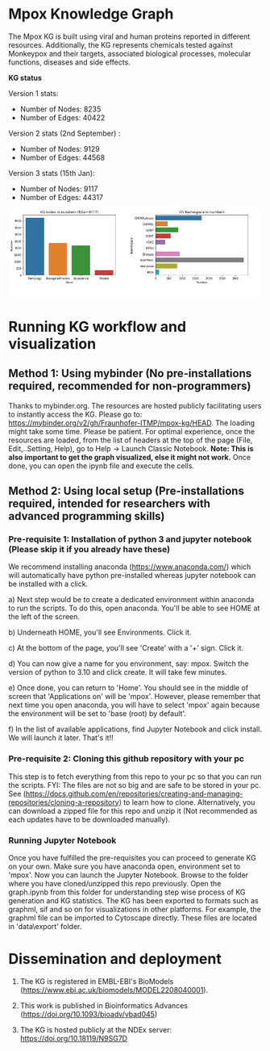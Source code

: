 

# Mpox Knowledge Graph

The Mpox KG is built using viral and human proteins reported in different resources. Additionally, the KG represents chemicals tested against Monkeypox and their targets, associated biological processes, molecular functions, diseases and side effects. 

**KG status**

Version 1 stats:

* Number of Nodes: 8235
* Number of Edges: 40422

Version 2 stats (2nd September) :

* Number of Nodes: 9129
* Number of Edges: 44568

Version 3 stats (15th Jan): 

* Number of Nodes: 9117
* Number of Edges: 44317

![KG Stats](https://github.com/Fraunhofer-ITMP/mpox-kg/blob/main/data/export/KG_stat.png)
# Running KG workflow and visualization  

## Method 1: Using mybinder (No pre-installations required, recommended for non-programmers)

Thanks to mybinder.org. The resources are hosted publicly facilitating users to instantly access the KG. Please go to: https://mybinder.org/v2/gh/Fraunhofer-ITMP/mpox-kg/HEAD. The loading might take some time. Please be patient. For optimal experience, once the resources are loaded, from the list of headers at the top of the page (File, Edit,..Setting, Help), go to Help -> Launch Classic Notebook. **Note: This is also important to get the graph visualized, else it might not work.** Once done, you can open the ipynb file and execute the cells.

## Method 2: Using local setup (Pre-installations required, intended for researchers with advanced programming skills)

### Pre-requisite 1: Installation of python 3 and jupyter notebook (Please skip it if you already have these)

We recommend installing anaconda (https://www.anaconda.com/) which will automatically have python pre-installed whereas jupyter notebook can be installed with a click. 

a) Next step would be to create a dedicated environment within anaconda to run the scripts. To do this, open anaconda. You'll be able to see HOME at the left of the screen.

b) Underneath HOME, you'll see Environments. Click it. 

c) At the bottom of the page, you'll see 'Create' with a '+' sign. Click it. 

d) You can now give a name for you environment, say: mpox. Switch the version of python to 3.10 and click create. It will take few minutes.

e) Once done, you can return to 'Home'. You should see in the middle of screen that 'Applications on' will be 'mpox'. However, please remember that next time you open anaconda, you will have to select 'mpox' again because the environment will be set to 'base (root) by default'.

f) In the list of available applications, find Jupyter Notebook and click install. We will launch it later. That's it!! 

### Pre-requisite 2: Cloning this github repository with your pc

This step is to fetch everything from this repo to your pc so that you can run the scripts. FYI: The files are not so big and are safe to be stored in your pc. See (https://docs.github.com/en/repositories/creating-and-managing-repositories/cloning-a-repository) to learn how to clone. Alternatively, you can download a zipped file for this repo and unzip it (Not recommended as each updates have to be downloaded manually). 

### Running Jupyter Notebook

Once you have fulfilled the pre-requisites you can proceed to generate KG on your own. Make sure you have anaconda open, environment set to 'mpox'. Now you can launch the Jupyter Notebook. Browse to the folder where you have cloned/unzipped this repo previously. Open the graph.ipynb from this folder for understanding step wise process of KG generation and KG statistics. The KG has been exported to formats such as graphml, sif and so on for visualizations in other platforms. For example, the graphml file can be imported to Cytoscape directly. These files are located in 'data\export' folder.

# Dissemination and deployment

1) The KG is registered in EMBL-EBI's BioModels (https://www.ebi.ac.uk/biomodels/MODEL2208040001). 

2) This work is published in Bioinformatics Advances (https://doi.org/10.1093/bioadv/vbad045)

3) The KG is hosted publicly at the NDEx server: https://doi.org/10.18119/N9SG7D 

